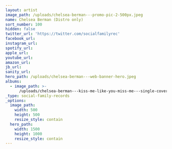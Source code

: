 ```yaml
---
layout: artist
image_path: /uploads/chelsea-berman---promo-pic-2-500px.jpeg
name: Chelsea Berman (Distro only)
sort_number: 100
hidden: false
twitter_url: 'https://twitter.com/socialfamilyrec'
facebook_url:
instagram_url:
spotify_url:
apple_url:
youtube_url:
amazon_url:
jb_url:
sanity_url:
hero_path: /uploads/chelsea-berman---web-banner-hero.jpeg
albums:
  - image_path: >-
      /uploads/chelsea-berman---kiss-me-like-you-miss-me---single-cover-600px.jpeg
_type: social-family-records
_options:
  image_path:
    width: 500
    height: 500
    resize_style: contain
  hero_path:
    width: 1500
    height: 1000
    resize_style: contain
---
```


